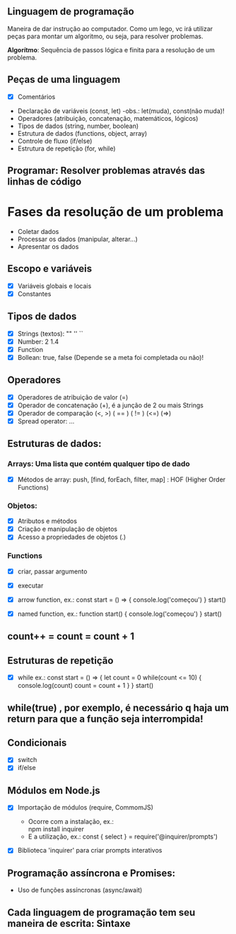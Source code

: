 ## Linguagem de programação

Maneira de dar instrução ao computador.
Como um lego, vc irá utilizar peças para montar um algoritmo, ou seja, para resolver problemas.

   **Algorítmo**: Sequência de passos lógica e finita para a resolução de um problema.

## Peças de uma linguagem

- [x] Comentários
- Declaração de variáveis (const, let)
  -obs.: let(muda), const(não muda)!
- Operadores (atribuição, concatenação, matemáticos, lógicos)
- Tipos de dados (string, number, boolean)
- Estrutura de dados (functions, object, array)
- Controle de fluxo (if/else)
- Estrutura de repetição (for, while)

## Programar: Resolver problemas através das linhas de código

# Fases da resolução de um problema

- Coletar dados
- Processar os dados (manipular, alterar...)
- Apresentar os dados

## Escopo e variáveis

- [x] Variáveis globais e locais
- [x] Constantes

## Tipos de dados

- [x] Strings (textos): "" '' ``
- [x] Number: 2  1.4
- [x] Function
- [x] Bollean: true, false (Depende se a meta foi completada ou não)!

## Operadores

- [x] Operadores de atribuição de valor (=)
- [x] Operador de concatenação (+), é a junção de 2 ou mais Strings
- [x] Operador de comparação (<, >)  ( == )  ( != )  (<=)  (=>)
- [x] Spread operator: ...

## Estruturas de dados:

### Arrays: Uma lista que contém qualquer tipo de dado

- [x] Métodos de array: push, [find, forEach, filter, map] : HOF (Higher Order Functions)

### Objetos:

- [x] Atributos e métodos
- [x] Criação e manipulação de objetos
- [x] Acesso a propriedades de objetos (.)

### Functions

- [x] criar, passar argumento
- [x] executar
- [x] arrow function, ex.: 
const start = () => {
   console.log('começou')
}
start()

- [x] named function, ex.:
function start() {
   console.log('começou')
}
start()

## count++   =    count = count + 1

## Estruturas de repetição

- [x] while  ex.: 
const start = () => {
    let count = 0 
    while(count <= 10) {
    console.log(count)
    count = count + 1
    }
}
start()

## while(true) , por exemplo, é necessário q haja um return para que a função seja interrompida!


## Condicionais

- [x] switch
- [x] if/else

## Módulos em Node.js

- [x] Importação de módulos (require, CommomJS)
   - Ocorre com a instalação, ex.:  
     npm install inquirer 
   - E a utilização, ex.: 
     const { select } = require('@inquirer/prompts')

- [x] Biblioteca 'inquirer' para criar prompts interativos

## Programação assíncrona e Promises:

- Uso de funções assíncronas (async/await)

## Cada linguagem de programação tem seu maneira de escrita: Sintaxe
